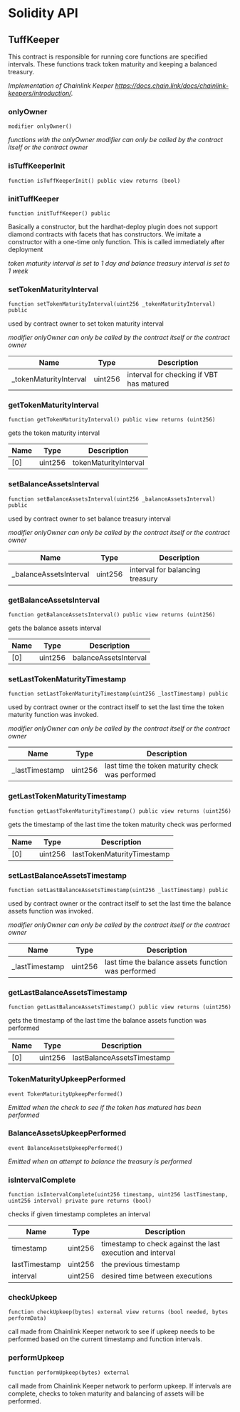 # Solidity API

## TuffKeeper


This contract is responsible for running core functions are specified intervals. These functions track token
maturity and keeping a balanced treasury.

_Implementation of Chainlink Keeper  https://docs.chain.link/docs/chainlink-keepers/introduction/._




### onlyOwner

```solidity
modifier onlyOwner()
```



_functions with the onlyOwner modifier can only be called by the contract itself or the contract owner_




### isTuffKeeperInit

```solidity
function isTuffKeeperInit() public view returns (bool)
```







### initTuffKeeper

```solidity
function initTuffKeeper() public
```

Basically a constructor, but the hardhat-deploy plugin does not support diamond contracts with facets that has
constructors. We imitate a constructor with a one-time only function. This is called immediately after deployment

_token maturity interval is set to 1 day and balance treasury interval is set to 1 week_




### setTokenMaturityInterval

```solidity
function setTokenMaturityInterval(uint256 _tokenMaturityInterval) public
```

used by contract owner to set token maturity interval

_modifier onlyOwner can only be called by the contract itself or the contract owner_

| Name | Type | Description |
| ---- | ---- | ----------- |
| _tokenMaturityInterval | uint256 | interval for checking if VBT has matured |



### getTokenMaturityInterval

```solidity
function getTokenMaturityInterval() public view returns (uint256)
```

gets the token maturity interval



| Name | Type | Description |
| ---- | ---- | ----------- |
| [0] | uint256 | tokenMaturityInterval |


### setBalanceAssetsInterval

```solidity
function setBalanceAssetsInterval(uint256 _balanceAssetsInterval) public
```

used by contract owner to set balance treasury interval

_modifier onlyOwner can only be called by the contract itself or the contract owner_

| Name | Type | Description |
| ---- | ---- | ----------- |
| _balanceAssetsInterval | uint256 | interval for balancing treasury |



### getBalanceAssetsInterval

```solidity
function getBalanceAssetsInterval() public view returns (uint256)
```

gets the balance assets interval



| Name | Type | Description |
| ---- | ---- | ----------- |
| [0] | uint256 | balanceAssetsInterval |


### setLastTokenMaturityTimestamp

```solidity
function setLastTokenMaturityTimestamp(uint256 _lastTimestamp) public
```

used by contract owner or the contract itself to set the last time the token maturity function was invoked.

_modifier onlyOwner can only be called by the contract itself or the contract owner_

| Name | Type | Description |
| ---- | ---- | ----------- |
| _lastTimestamp | uint256 | last time the token maturity check was performed |



### getLastTokenMaturityTimestamp

```solidity
function getLastTokenMaturityTimestamp() public view returns (uint256)
```

gets the timestamp of the last time the token maturity check was performed



| Name | Type | Description |
| ---- | ---- | ----------- |
| [0] | uint256 | lastTokenMaturityTimestamp |


### setLastBalanceAssetsTimestamp

```solidity
function setLastBalanceAssetsTimestamp(uint256 _lastTimestamp) public
```

used by contract owner or the contract itself to set the last time the balance assets function was invoked.

_modifier onlyOwner can only be called by the contract itself or the contract owner_

| Name | Type | Description |
| ---- | ---- | ----------- |
| _lastTimestamp | uint256 | last time the balance assets function was performed |



### getLastBalanceAssetsTimestamp

```solidity
function getLastBalanceAssetsTimestamp() public view returns (uint256)
```

gets the timestamp of the last time the balance assets function was performed



| Name | Type | Description |
| ---- | ---- | ----------- |
| [0] | uint256 | lastBalanceAssetsTimestamp |


### TokenMaturityUpkeepPerformed

```solidity
event TokenMaturityUpkeepPerformed()
```



_Emitted when the check to see if the token has matured has been performed_




### BalanceAssetsUpkeepPerformed

```solidity
event BalanceAssetsUpkeepPerformed()
```



_Emitted when an attempt to balance the treasury is performed_




### isIntervalComplete

```solidity
function isIntervalComplete(uint256 timestamp, uint256 lastTimestamp, uint256 interval) private pure returns (bool)
```

checks if given timestamp completes an interval


| Name | Type | Description |
| ---- | ---- | ----------- |
| timestamp | uint256 | timestamp to check against the last execution and interval |
| lastTimestamp | uint256 | the previous timestamp |
| interval | uint256 | desired time between executions |



### checkUpkeep

```solidity
function checkUpkeep(bytes) external view returns (bool needed, bytes performData)
```

call made from Chainlink Keeper network to see if upkeep needs to be performed based on the current
timestamp and function intervals.





### performUpkeep

```solidity
function performUpkeep(bytes) external
```

call made from Chainlink Keeper network to perform upkeep. If intervals are complete, checks to token
maturity and balancing of assets will be performed.






